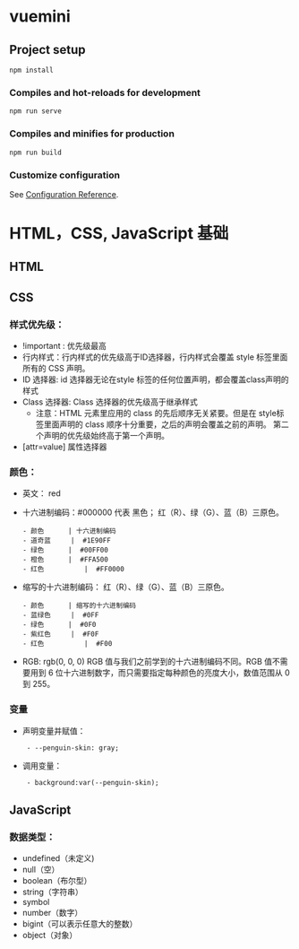 # vuemini

## Project setup
```
npm install
```

### Compiles and hot-reloads for development
```
npm run serve
```

### Compiles and minifies for production
```
npm run build
```

### Customize configuration
See [Configuration Reference](https://cli.vuejs.org/config/).



# HTML，CSS, JavaScript 基础
## **HTML**
## **CSS**
### 样式优先级：
- !important : 优先级最高
- 行内样式：行内样式的优先级高于ID选择器，行内样式会覆盖 style 标签里面所有的 CSS 声明。
- ID 选择器: id 选择器无论在style 标签的任何位置声明，都会覆盖class声明的样式
- Class 选择器: Class 选择器的优先级高于继承样式
  - 注意：HTML 元素里应用的 class 的先后顺序无关紧要。但是在 style标签里面声明的 class 顺序十分重要，之后的声明会覆盖之前的声明。 第二个声明的优先级始终高于第一个声明。
- [attr=value] 属性选择器
### 颜色：
- 英文： red
- 十六进制编码：#000000 代表 黑色；
    红（R）、绿（G）、蓝（B）三原色。



      - 颜色	    | 十六进制编码 
      - 道奇蓝     |  #1E90FF
      - 绿色	    |  #00FF00
      - 橙色   	|  #FFA500
      - 红色  	    |  #FF0000    

- 缩写的十六进制编码：
     红（R）、绿（G）、蓝（B）三原色。
 

      - 颜色	    | 缩写的十六进制编码 
      - 蓝绿色     |  #0FF
      - 绿色	    |  #0F0
      - 紫红色   	|  #F0F
      - 红色  	    |  #F00    

- RGB: rgb(0, 0, 0) RGB 值与我们之前学到的十六进制编码不同。RGB 值不需要用到 6 位十六进制数字，而只需要指定每种颜色的亮度大小，数值范围从 0 到 255。
### 变量
- 声明变量并赋值：

       - --penguin-skin: gray;

- 调用变量：
     
       - background:var(--penguin-skin);

## **JavaScript**
### 数据类型：
 - undefined（未定义)
 - null（空）
 - boolean（布尔型）
 - string（字符串）
 - symbol
 - number（数字）
 - bigint（可以表示任意大的整数）
 - object（对象）


